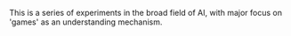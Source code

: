 This is a series of experiments in the broad field of AI, with major focus on 'games' as an understanding mechanism.  
